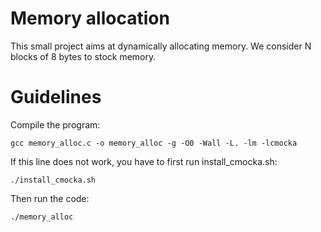# Memory allocation

This small project aims at dynamically allocating memory. We consider N blocks of 8 bytes to stock memory.

# Guidelines

Compile the program: 
```
gcc memory_alloc.c -o memory_alloc -g -O0 -Wall -L. -lm -lcmocka
```

If this line does not work, you have to first run install_cmocka.sh: 
```
./install_cmocka.sh
```

Then run the code: 
```
./memory_alloc 
```
